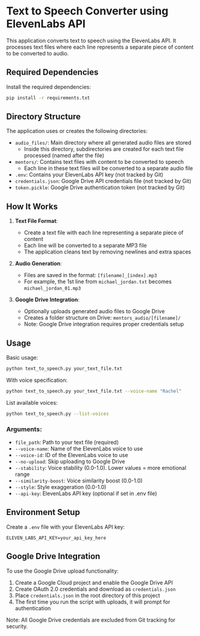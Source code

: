 # Text to Speech Converter using ElevenLabs API

This application converts text to speech using the ElevenLabs API. It processes text files where each line represents a separate piece of content to be converted to audio.

## Required Dependencies

Install the required dependencies:
```bash
pip install -r requirements.txt
```

## Directory Structure

The application uses or creates the following directories:

- `audio_files/`: Main directory where all generated audio files are stored
  - Inside this directory, subdirectories are created for each text file processed (named after the file)
- `mentors/`: Contains text files with content to be converted to speech
  - Each line in these text files will be converted to a separate audio file
- `.env`: Contains your ElevenLabs API key (not tracked by Git)
- `credentials.json`: Google Drive API credentials file (not tracked by Git)
- `token.pickle`: Google Drive authentication token (not tracked by Git)

## How It Works

1. **Text File Format**:
   - Create a text file with each line representing a separate piece of content
   - Each line will be converted to a separate MP3 file
   - The application cleans text by removing newlines and extra spaces

2. **Audio Generation**:
   - Files are saved in the format: `[filename]_[index].mp3`
   - For example, the 1st line from `michael_jordan.txt` becomes `michael_jordan_01.mp3`

3. **Google Drive Integration**:
   - Optionally uploads generated audio files to Google Drive
   - Creates a folder structure on Drive: `mentors_audio/[filename]/`
   - Note: Google Drive integration requires proper credentials setup

## Usage

Basic usage:
```bash
python text_to_speech.py your_text_file.txt
```

With voice specification:
```bash
python text_to_speech.py your_text_file.txt --voice-name "Rachel"
```

List available voices:
```bash
python text_to_speech.py --list-voices
```

### Arguments:
- `file_path`: Path to your text file (required)
- `--voice-name`: Name of the ElevenLabs voice to use
- `--voice-id`: ID of the ElevenLabs voice to use
- `--no-upload`: Skip uploading to Google Drive
- `--stability`: Voice stability (0.0-1.0). Lower values = more emotional range
- `--similarity-boost`: Voice similarity boost (0.0-1.0)
- `--style`: Style exaggeration (0.0-1.0)
- `--api-key`: ElevenLabs API key (optional if set in .env file)

## Environment Setup

Create a `.env` file with your ElevenLabs API key:
```
ELEVEN_LABS_API_KEY=your_api_key_here
```

## Google Drive Integration

To use the Google Drive upload functionality:

1. Create a Google Cloud project and enable the Google Drive API
2. Create OAuth 2.0 credentials and download as `credentials.json`
3. Place `credentials.json` in the root directory of this project
4. The first time you run the script with uploads, it will prompt for authentication

Note: All Google Drive credentials are excluded from Git tracking for security.

